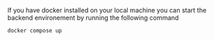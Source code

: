 If you have docker installed on your local machine you can start the backend environement by running the following command
```
docker compose up
```

